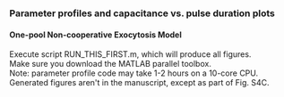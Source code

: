 ### Parameter profiles and capacitance vs. pulse duration plots
#### One-pool Non-cooperative Exocytosis Model 
Execute script RUN_THIS_FIRST.m, which will produce all figures. <br>
Make sure you download the MATLAB parallel toolbox. <br>
Note: parameter profile code may take 1-2 hours on a 10-core CPU.<br>
Generated figures aren't in the manuscript, except as part of Fig. S4C.

